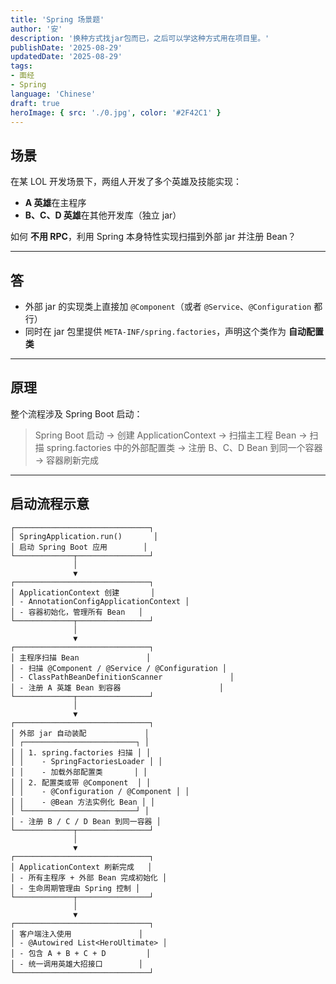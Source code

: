 ```yaml
---
title: 'Spring 场景题'
author: '安'
description: '换种方式找jar包而已，之后可以学这种方式用在项目里。'
publishDate: '2025-08-29'
updatedDate: '2025-08-29'
tags:
- 面经
- Spring
language: 'Chinese'
draft: true
heroImage: { src: './0.jpg', color: '#2F42C1' }
---
```

## 场景

在某 LOL 开发场景下，两组人开发了多个英雄及技能实现：

* **A 英雄**在主程序
* **B、C、D 英雄**在其他开发库（独立 jar）

如何 **不用 RPC**，利用 Spring 本身特性实现扫描到外部 jar 并注册 Bean？

---

## 答

* 外部 jar 的实现类上直接加 `@Component`（或者 `@Service`、`@Configuration` 都行）
* 同时在 jar 包里提供 `META-INF/spring.factories`，声明这个类作为 **自动配置类**

---

## 原理

整个流程涉及 Spring Boot 启动：

> Spring Boot 启动 → 创建 ApplicationContext → 扫描主工程 Bean → 扫描 spring.factories 中的外部配置类 → 注册 B、C、D Bean 到同一个容器 → 容器刷新完成

---

## 启动流程示意

```
┌──────────────────────────────┐
│ SpringApplication.run()       │
│ 启动 Spring Boot 应用        │
└─────────────┬────────────────┘
              │
              ▼
┌──────────────────────────────┐
│ ApplicationContext 创建       │
│ - AnnotationConfigApplicationContext │
│ - 容器初始化，管理所有 Bean   │
└─────────────┬────────────────┘
              │
              ▼
┌──────────────────────────────┐
│ 主程序扫描 Bean               │
│ - 扫描 @Component / @Service / @Configuration │
│ - ClassPathBeanDefinitionScanner               │
│ - 注册 A 英雄 Bean 到容器                      │
└─────────────┬────────────────┘
              │
              ▼
┌──────────────────────────────┐
│ 外部 jar 自动装配             │
│ ┌─────────────────────────┐ │
│ │ 1. spring.factories 扫描 │ │
│ │    - SpringFactoriesLoader │ │
│ │    - 加载外部配置类       │ │
│ │ 2. 配置类或带 @Component  │ │
│ │    - @Configuration / @Component │ │
│ │    - @Bean 方法实例化 Bean │ │
│ └─────────────────────────┘ │
│ - 注册 B / C / D Bean 到同一容器 │
└─────────────┬────────────────┘
              │
              ▼
┌──────────────────────────────┐
│ ApplicationContext 刷新完成   │
│ - 所有主程序 + 外部 Bean 完成初始化 │
│ - 生命周期管理由 Spring 控制 │
└─────────────┬────────────────┘
              │
              ▼
┌──────────────────────────────┐
│ 客户端注入使用               │
│ - @Autowired List<HeroUltimate> │
│ - 包含 A + B + C + D         │
│ - 统一调用英雄大招接口        │
└──────────────────────────────┘
```
